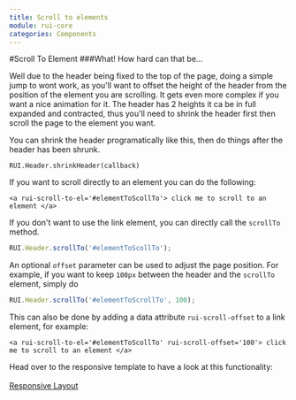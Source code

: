 ```yaml
---
title: Scroll to elements
module: rui-core
categories: Components
---
```


#Scroll To Element
###What! How hard can that be...

Well due to the header being fixed to the top of the page, doing a simple jump to wont work, as you'll want to offset the
height of the header from the position of the element you are scrolling. It gets even more complex if you want a nice animation
for it. The header has 2 heights it ca be in full expanded and contracted, thus you'll need to shrink the header first then scroll the page
to the element you want.

You can shrink the header programatically like this, then do things after the header has been shrunk.
```
RUI.Header.shrinkHeader(callback)
```

If you want to scroll directly to an element you can do the following:
```
<a rui-scroll-to-el='#elementToScollTo'> click me to scroll to an element </a>
```

If you don't want to use the link element, you can directly call the `scrollTo` method.
```javascript
RUI.Header.scrollTo('#elementToScollTo');
```

An optional `offset` parameter can be used to adjust the page position. For example, if you want to keep `100px` between the header and the `scrollTo` element, simply do

```javascript
RUI.Header.scrollTo('#elementToScrollTo', 100);
```

This can also be done by adding a data attribute `rui-scroll-offset` to a link element, for example:
```
<a rui-scroll-to-el='#elementToScollTo' rui-scroll-offset='100'> click me to scroll to an element </a>
```

Head over to the responsive template to have a look at this functionality: <br/><br/>
<a target="_blank" href="examples-responsive.html" class="rui-button-brand">
<span class="rui-icon rui-icon-camera"></span>
Responsive Layout
</a>
